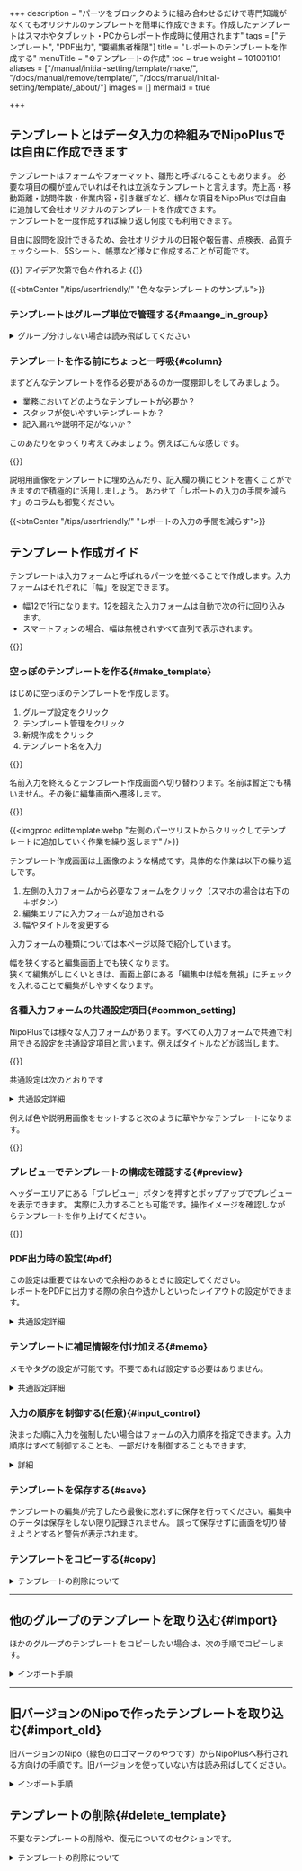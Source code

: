 +++
description = "パーツをブロックのように組み合わせるだけで専門知識がなくてもオリジナルのテンプレートを簡単に作成できます。作成したテンプレートはスマホやタブレット・PCからレポート作成時に使用されます"
tags = ["テンプレート", "PDF出力", "要編集者権限"]
title = "レポートのテンプレートを作成する"
menuTitle = "⚙テンプレートの作成"
toc = true
weight = 101001101
aliases = ["/manual/initial-setting/template/make/", "/docs/manual/remove/template/", "/docs/manual/initial-setting/template/_about/"]
images = []
mermaid = true

+++


## テンプレートとはデータ入力の枠組みでNipoPlusでは自由に作成できます

テンプレートはフォームやフォーマット、雛形と呼ばれることもあります。
必要な項目の欄が並んでいればそれは立派なテンプレートと言えます。売上高・移動距離・訪問件数・作業内容・引き継ぎなど、様々な項目をNipoPlusでは自由に追加して会社オリジナルのテンプレートを作成できます。  
テンプレートを一度作成すれば繰り返し何度でも利用できます。

自由に設問を設計できるため、会社オリジナルの日報や報告書、点検表、品質チェックシート、5Sシート、帳票など様々に作成することが可能です。

{{<alice pos="right" icon="ok">}}
アイデア次第で色々作れるよ
{{</alice>}}

{{<btnCenter "/tips/userfriendly/" "色々なテンプレートのサンプル">}}

### テンプレートはグループ単位で管理する{#maange_in_group}



<details>
  <summary>グループ分けしない場合は読み飛ばしてください</summary>


例えば製造部と営業部では業務に使用するテンプレートは全く違うはずです。
そのためテンプレートはグループの中で作成し、そのグループ内でのみ利用可能です。異なるグループで同じテンプレートを使いたい場合はテンプレートの取込機能で複製できます

{{<mermaid align="center">}}
graph LR;
  classDef class2 fill:#ffa23e
  classDef class1 fill:#66cdaa
  classDef class3 fill:#f9d930
  組織 --> 営業グループ:::class2
  組織 --> 製造グループ:::class2
  製造グループ .-> X部品品質管理シート:::class3
  製造グループ .-> 不良品レポート:::class3
  営業グループ .-> 営業報告レポート:::class3
{{< /mermaid >}}

{{<alice pos="right" icon="ok">}}
グループを1つで運用する場合はほぼ関係ない話です
{{</alice>}}

例えば製造部では品質管理に関するテンプレートだけが表示されますので、見通しの良い管理が可能になります。
特に日常業務でテンプレートを選ぶ回数は多いため、すぐに見つけられるように適切にグループ分けを行うと良いです。

{{<icatch filename="group" msg="レポートのテンプレートはグループ単位で利用可能です" alice="here">}}

</details>

### テンプレートを作る前にちょっと一呼吸{#column}

まずどんなテンプレートを作る必要があるのか一度棚卸しをしてみましょう。  

- 業務においてどのようなテンプレートが必要か？
- スタッフが使いやすいテンプレートか？
- 記入漏れや説明不足がないか？

このあたりをゆっくり考えてみましょう。例えばこんな感じです。

{{<icatch filename="uservility"  msg="使う人の気持を考えて作ってみましょう"  alice="please">}}

説明用画像をテンプレートに埋め込んだり、記入欄の横にヒントを書くことができますので積極的に活用しましょう。
あわせて「レポートの入力の手間を減らす」のコラムも御覧ください。

{{<btnCenter "/tips/userfriendly/" "レポートの入力の手間を減らす">}}


## テンプレート作成ガイド

テンプレートは入力フォームと呼ばれるパーツを並べることで作成します。入力フォームはそれぞれに「幅」を設定できます。

- 幅12で1行になります。12を超えた入力フォームは自動で次の行に回り込みます。
- スマートフォンの場合、幅は無視されすべて直列で表示されます。


{{<icatch filename="template" msg="入力フォームを自由に組み合わせるだけでオリジナルのレポートテンプレートを簡単に作成できます">}}




### 空っぽのテンプレートを作る{#make_template}

はじめに空っぽのテンプレートを作成します。

1. グループ設定をクリック
1. テンプレート管理をクリック
1. 新規作成をクリック
1. テンプレート名を入力

{{<icatch filename="make-template" msg="まずは空っぽのテンプレートを作りましょう" alice="book">}}

名前入力を終えるとテンプレート作成画面へ切り替わります。名前は暫定でも構いません。その後に編集画面へ遷移します。

{{<nextArrow>}}

{{<imgproc edittemplate.webp "左側のパーツリストからクリックしてテンプレートに追加していく作業を繰り返します" />}}



テンプレート作成画面は上画像のような構成です。具体的な作業は以下の繰り返しです。

1. 左側の入力フォームから必要なフォームをクリック（スマホの場合は右下の＋ボタン）
2. 編集エリアに入力フォームが追加される
3. 幅やタイトルを変更する

入力フォームの種類については本ページ以降で紹介しています。

幅を狭くすると編集画面上でも狭くなります。  
狭くて編集がしにくいときは、画面上部にある「編集中は幅を無視」にチェックを入れることで編集がしやすくなります。


### 各種入力フォームの共通設定項目{#common_setting}


NipoPlusでは様々な入力フォームがあります。すべての入力フォームで共通で利用できる設定を共通設定項目と言います。例えばタイトルなどが該当します。

{{<icatch filename="common-settings" msg="色分けとか説明画像はほとんどのパーツで使える共通項目です" alice="here">}}

共通設定は次のとおりです

<details>
  <summary>共通設定詳細</summary>


<dl class="basic">
<dt>①タイトル</dt>
<dd>項目見出しエリアに表示される文字です</dd>
<dt>④幅</dt>
<dd>1〜12の幅を選択できます。1行全てを使うには12を指定します</dd>
<dt>⑤タイトルカラー</dt>
<dd>応用設定の中にあります。項目見出しエリアの背景色を設定できます。灰色・茶色・緑色・紺色・赤色から選択してください。初期値は灰色です</dd>
<dt>①サイズ</dt>
<dd>応用設定の中にあります。表示名の文字サイズを最小・小・中・大の4段階から設定できます。初期値は「中」です。表示名が長すぎる場合は設定が無視されます</dd>
<dt>②メモ</dt>
<dd>応用設定の中にあります。入力エリアの画面左上に赤文字で表示されます。レポート・チェックシートの作成者が迷うことのないように補足文として活用できます</dd>
<dt>③説明用の画像</dt>
<dd>応用設定の中にあります。レポートを書くスタッフが操作に迷わないようにするための説明用画像を添付できます</dd>
</dl>

</details>

例えば色や説明用画像をセットすると次のように華やかなテンプレートになります。


{{<icatch filename="common-preview" msg="色分けや説明画像があると見やすいテンプレートになりますね" alice="ok">}}

### プレビューでテンプレートの構成を確認する{#preview}

ヘッダーエリアにある「プレビュー」ボタンを押すとポップアップでプレビューを表示できます。
実際に入力することも可能です。操作イメージを確認しながらテンプレートを作り上げてください。

{{<icatch filename="preview" msg="プレビューを見れば作成中のテンプレートの具体的なイメージが掴めます">}}


### PDF出力時の設定{#pdf}

この設定は重要ではないので余裕のあるときに設定してください。  
レポートをPDFに出力する際の余白や透かしといったレイアウトの設定ができます。

<details>
  <summary>共通設定詳細</summary>


{{<btnCenter "/docs/manual/read-report/pdf/" "PDF出力について">}}

PDF設定はテンプレート本体の画面を下にスクロールしていただくと設定項目が見えてきます。

{{<icatch filename="pdf-setting" msg="レポートのPDF出力時の設定画面は折りたたまれているためクリックで展開します">}}



<dl class="basic">
<dt>見出し項目に色付け</dt>
<dd>見出しの項目に色を付ける場合はONにします。初期値はONです</dd>
<dt>コメント</dt>
<dd>レポートに書き込まれたコメントをPDFに含める場合はONにします。初期値はONです</dd>
<dt>日付</dt>
<dd>レポートの日付をPDFに含める場合はONにします。初期値はONです</dd>
<dt>作者と宛名</dt>
<dd>レポートを書いたスタッフ名、レポートの提出先をPDFに含める場合はONにします。初期値はONです</dd>
<dt>内容を簡易にする</dt>
<dd>必要最低限の内容でPDFを出力します。初期値はOFFです</dd>
<dt>QRコードを埋め込む</dt>
<dd>出力したレポートの保存先URLを埋め込みます。権限の足りないアカウントではQRをスキャンしてもレポートは読めません</dd>
<dt>検印欄</dt>
<dd>検印欄をPDFに出力します。検印欄は自由に追加できます。レポートの検印欄と違う名前を使う場合は個別に名前を追加してください。初期値はONです</dd>
<dt>文字サイズ</dt>
<dd>全体の文字サイズを4段階から調整できます。初期値は「小」です</dd>
<dt>ページの余白</dt>
<dd>PDF全体のページ余白を3段階から調整できます。初期値は「狭い」です</dd>
<dt>印刷の向き</dt>
<dd>PDFの向きを縦・横から選択できます。初期値は「縦」です</dd>
<dt>透かし文字</dt>
<dd>ウォーターマークを設定できます。不要な場合は空欄にしておきます</dd>
</dl>

</details>

### テンプレートに補足情報を付け加える{#memo}

メモやタグの設定が可能です。不要であれば設定する必要はありません。

<details>
  <summary>共通設定詳細</summary>


- メモ
- 文書番号プレフィックス
- 提出枚数目安
- タグ

上記の設定が可能です。

{{<icatch filename="header" msg="文書番号プレフィックや、メモなど補足的な事項を設定できます">}}

<dl class="basic">
  <dt>メモ</dt>
  <dd>テンプレートのメモです。レポート作成時に画面下部に表示されます</dd>
  <dt>文書番号プレフィックス</dt>
  <dd>文書番号の前に付される文字です。初期値は「No.」です</dd>
  <dt>1日1名あたりの提出枚数目安</dt>
  <dd>このレポートを1日に何枚提出するかの目安を指定できます。設定した場合、テンプレート選択画面で進捗バーが表示されます</dd>
  <dt>タグ</dt>
  <dd>テンプレート選択時に探しやすくする目印です。タグによる検索もできます</dd>
</dl>

</details>

### 入力の順序を制御する(任意){#input_control}

決まった順に入力を強制したい場合はフォームの入力順序を指定できます。入力順序はすべて制御することも、一部だけを制御することもできます。

<details>
  <summary>詳細</summary>


1. 「入力順序を指示する」にチェックを入れる
1. 「入力順の設定」をクリック
1. 順序指定ウインドウがポップアップで表示される
1. 順序指定の左列一覧から順序指定したい項目にある＋ボタンをクリック
1. 右列に追加される（右列は順序指定されたフォームです）
1. プレビューを使い動きを確認する

{{<icatch filename="order1" msg="入力の並び順を指定することで手順スキップを物理的に防ぐことが可能です" alice="shield">}}

設定画面がポップアップで表示されます。
{{<nextArrow>}}

左の一覧から順序指定する項目の＋ボタンをクリックして右列へ追加します。
{{<icatch filename="order2" msg="水色のカードが並び順制御する項目です">}}

右側のリストの上から順に入力の制御が行われます。ただしく動作するかをプレビューを使い確認してください
{{<nextArrow>}}

{{<icatch filename="order-preview" msg="入力の並び順を指定した入力イメージをプレビューで確認してみましょう">}}

</details>

### テンプレートを保存する{#save}

テンプレートの編集が完了したら最後に忘れずに保存を行ってください。編集中のデータは保存をしない限り記録されません。
誤って保存せずに画面を切り替えようとすると警告が表示されます。

### テンプレートをコピーする{#copy}

<details>
  <summary>テンプレートの削除について</summary>


作成したテンプレートを複製できます。類似のテンプレートを作る際に活用してください。

1. コピーしたいテンプレートの行で「コピー」ボタンをクリック
1. 元のテンプレート名＋【コピー】という名称でコピーが作られる
1. コピーされたテンプレートを編集する

{{<icatch filename="copy" msg="コピーしたいテンプレートの行で「コピー」ボタンをクリックします" alice="here">}}

コピーしてもテンプレートのIDは異なるためシステム上は別のテンプレートとして振る舞います。

</details>

---

## 他のグループのテンプレートを取り込む{#import}

ほかのグループのテンプレートをコピーしたい場合は、次の手順でコピーします。

<details>
  <summary>インポート手順</summary>


1. 「他グループ取込」ボタンをクリック
1. 取り込み先グループ一覧が表示されるのでグループを選択する
1. 取り込み先グループに存在するテンプレートが一覧で表示される
1. 取り込みたいテンプレートをクリック

{{<icatch filename="import" msg="他グループのテンプレートを取り込むことで他のグループと同じテンプレートを使用できるようになります" alice="book">}}


{{<warning>}}
取り込み先グループ一覧には**自分が所属しているグループしか表示されない**ことに注意してください
{{</warning>}}

取込されたテンプレートは「元のテンプレート名＋【インポート】」という名称で保存されます。

</details>

---

## 旧バージョンのNipoで作ったテンプレートを取り込む{#import_old}

旧バージョンのNipo（緑色のロゴマークのやつです）からNipoPlusへ移行される方向けの手順です。旧バージョンを使っていない方は読み飛ばしてください。


<details>
  <summary>インポート手順</summary>


まずNipo（旧バージョン）を開き、設定画面からテンプレートをエクスポートします。

{{<imgproc template_export.png "テンプレートをJsonファイルにエクスポートする" />}}

{{<alice pos="right" icon="shield">}}
ダウンロードしたファイルは編集しないように！壊れてしまいます
{{</alice>}}

続いてNipoPlusを起動し、テンプレート設定画面を開きます。

{{<imgproc template_import.png "NipoPlusから先程のJSONファイルを取り込みます" />}}

数秒ほどで解析が完了し、テンプレート一覧が表示されます。

{{<imgproc template_list.png "テンプレート一覧が表示されます" />}}

プレビューボタンを押すと実際にレポート作成画面をポップアップで確認できます。
取り込みボタンを押すとNipoPlusへ取り込みが実行されます。（取り込まれたテンプレートは一覧から削除されます。）
削除ボタン（ゴミ箱アイコン）をクリックすると取り込みをせずに削除します。

</details>

## テンプレートの削除{#delete_template}

不要なテンプレートの削除や、復元についてのセクションです。

<details>
  <summary>テンプレートの削除について</summary>


テンプレートは無効化・削除の2段構えによる削除となります。
**無効化することでレポート作成時のテンプレート一覧から表示されなく**なりますが、過去にそのテンプレートで作成されたレポートには影響は有りません。  

よって通常は「無効化」で十分ですが、完全に削除することもできます。削除すると過去にそのテンプレートを使用して作成された**レポートのレイアウトが維持できなくなる**点に注意してください

{{<alice pos="right" icon="here">}}
集計も効かなくなります。集計項目のデータ構成を判断するためのテンプレートが無くなるためです
{{</alice>}}

### テンプレートを無効化して削除する{#remove}

以下の手順でテンプレートを削除します

1. 削除したいテンプレートを無効化する
1. 無効化されたテンプレート一覧から削除をクリックする
1. 確認メッセージを確認の上「OK」ボタンをクリック

{{<icatch filename="disable-template" msg="テンプレートを削除するにはテンプレートを無効化後に削除という２段階の処理を行います">}}

「無効化されたテンプレート」一覧に移動します。ここから完全に削除したいテンプレートを選び「完全に削除」ボタンをクリックします。

### テンプレートを削除することによる影響{#effective}

前述の通り、削除したテンプレートを使用して作成された過去のレポートはそのレイアウト情報が消失してしまうため、体裁を保つことができなくなります。
レイアウト情報がなくなることでレポートは次のような表示に切り替わります。

{{<icatch filename="report-raw-data" msg="テンプレートが無いため見出しや項目名がロストしています。しかしレポート自体は残るため再現可能な範囲で表示されます">}}

提出日やタグといった情報が確認できます。レポート本文のデータは生データの形で出力されますが、非常に読みにくくなることがわかります。

{{<alice pos="right" icon="here">}}
本当に不要なテンプレート以外は消さないほうが吉です。無効化にとどめておきましょう
{{</alice>}}


</details>
